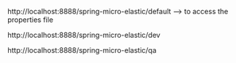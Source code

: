 

http://localhost:8888/spring-micro-elastic/default  --> to access the properties file

http://localhost:8888/spring-micro-elastic/dev

http://localhost:8888/spring-micro-elastic/qa




